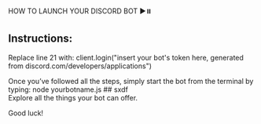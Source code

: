 HOW TO LAUNCH YOUR DISCORD BOT ▶️⏸️

## Instructions:

Replace line 21 with:
client.login("insert your bot's token here, generated from discord.com/developers/applications")

Once you’ve followed all the steps, simply start the bot from the terminal by typing:
node yourbotname.js
                                                                                                                                                                                                                                                                                  ## sxdf                       
Explore all the things your bot can offer.

Good luck!
